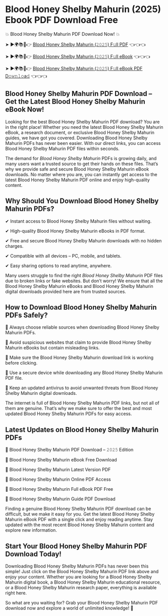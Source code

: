 # Blood Honey Shelby Mahurin (2025) Ebook PDF Download Free

💥 Blood Honey Shelby Mahurin PDF Download Now! 💥

➤ ►🌍📚📱👉 [Blood Honey Shelby Mahurin (𝟸𝟶𝟸𝟻) F𝚞ll PDF](https://getpdf.xyz/blood-honey-shelby-mahurin) 👈👈👈


➤ ►🌍📚📱👉 [Blood Honey Shelby Mahurin (𝟸𝟶𝟸𝟻) F𝚞ll eBook](https://getpdf.xyz/blood-honey-shelby-mahurin) 👈👈👈


➤ ►🌍📚📱👉 [Blood Honey Shelby Mahurin (𝟸𝟶𝟸𝟻) F𝚞ll eBook PDF D𝚘𝚠𝚗𝚕𝚘a𝚍](https://getpdf.xyz/blood-honey-shelby-mahurin) 👈👈👈


## Blood Honey Shelby Mahurin PDF Download – Get the Latest Blood Honey Shelby Mahurin eBook Now!

Looking for the best Blood Honey Shelby Mahurin PDF download? You are in the right place! Whether you need the latest Blood Honey Shelby Mahurin eBook, a research document, or exclusive Blood Honey Shelby Mahurin guides, we have got you covered. Downloading Blood Honey Shelby Mahurin PDFs has never been easier. With our direct links, you can access Blood Honey Shelby Mahurin PDF files within seconds.

The demand for *Blood Honey Shelby Mahurin* PDFs is growing daily, and many users want a trusted source to get their hands on these files. That’s why we provide safe and secure Blood Honey Shelby Mahurin eBook downloads. No matter where you are, you can instantly get access to the latest Blood Honey Shelby Mahurin PDF online and enjoy high-quality content.

## Why Should You Download Blood Honey Shelby Mahurin PDFs?

✔ Instant access to Blood Honey Shelby Mahurin files without waiting.

✔ High-quality Blood Honey Shelby Mahurin eBooks in PDF format.

✔ Free and secure Blood Honey Shelby Mahurin downloads with no hidden charges.

✔ Compatible with all devices – PC, mobile, and tablets.

✔ Easy sharing options to read anytime, anywhere.

Many users struggle to find the right *Blood Honey Shelby Mahurin* PDF files due to broken links or fake websites. But don’t worry! We ensure that all the Blood Honey Shelby Mahurin eBooks and Blood Honey Shelby Mahurin digital downloads provided here are from trusted sources.

## How to Download Blood Honey Shelby Mahurin PDFs Safely?

📌 Always choose reliable sources when downloading Blood Honey Shelby Mahurin PDFs.

📌 Avoid suspicious websites that claim to provide Blood Honey Shelby Mahurin eBooks but contain misleading links.

📌 Make sure the Blood Honey Shelby Mahurin download link is working before clicking.

📌 Use a secure device while downloading any Blood Honey Shelby Mahurin PDF file.

📌 Keep an updated antivirus to avoid unwanted threats from Blood Honey Shelby Mahurin digital downloads.

The internet is full of Blood Honey Shelby Mahurin PDF links, but not all of them are genuine. That’s why we make sure to offer the best and most updated Blood Honey Shelby Mahurin PDFs for easy access.

## Latest Updates on Blood Honey Shelby Mahurin PDFs

🔹 Blood Honey Shelby Mahurin PDF Download – 𝟸𝟶𝟸𝟻 Edition

🔹 Blood Honey Shelby Mahurin eBook Free Download

🔹 Blood Honey Shelby Mahurin Latest Version PDF

🔹 Blood Honey Shelby Mahurin Online PDF Access

🔹 Blood Honey Shelby Mahurin Full eBook PDF Free

🔹 Blood Honey Shelby Mahurin Guide PDF Download

Finding a genuine Blood Honey Shelby Mahurin PDF download can be difficult, but we make it easy for you. Get the latest Blood Honey Shelby Mahurin eBook PDF with a single click and enjoy reading anytime. Stay updated with the most recent Blood Honey Shelby Mahurin content and explore new information.

## Start Your Blood Honey Shelby Mahurin PDF Download Today!

Downloading Blood Honey Shelby Mahurin PDFs has never been this simple! Just click on the Blood Honey Shelby Mahurin PDF link above and enjoy your content. Whether you are looking for a Blood Honey Shelby Mahurin digital book, a Blood Honey Shelby Mahurin educational resource, or a Blood Honey Shelby Mahurin research paper, everything is available right here.

So what are you waiting for? Grab your Blood Honey Shelby Mahurin PDF download now and explore a world of unlimited knowledge! 🚀